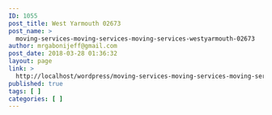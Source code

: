 ```yaml
---
ID: 1055
post_title: West Yarmouth 02673
post_name: >
  moving-services-moving-services-moving-services-westyarmouth-02673
author: mrgabonijeff@gmail.com
post_date: 2018-03-28 01:36:32
layout: page
link: >
  http://localhost/wordpress/moving-services-moving-services-moving-services-westyarmouth-02673/
published: true
tags: [ ]
categories: [ ]
---
```

